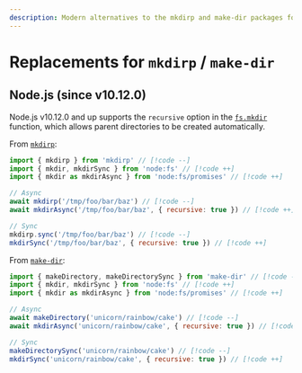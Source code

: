 ```yaml
---
description: Modern alternatives to the mkdirp and make-dir packages for recursively creating directories in Node.js
---
```


# Replacements for `mkdirp` / `make-dir`

## Node.js (since v10.12.0)

Node.js v10.12.0 and up supports the `recursive` option in the [`fs.mkdir`](https://nodejs.org/api/fs.html#fsmkdirpath-options-callback) function, which allows parent directories to be created automatically.

From [`mkdirp`](https://github.com/isaacs/node-mkdirp):

```js
import { mkdirp } from 'mkdirp' // [!code --]
import { mkdir, mkdirSync } from 'node:fs' // [!code ++]
import { mkdir as mkdirAsync } from 'node:fs/promises' // [!code ++]

// Async
await mkdirp('/tmp/foo/bar/baz') // [!code --]
await mkdirAsync('/tmp/foo/bar/baz', { recursive: true }) // [!code ++]

// Sync
mkdirp.sync('/tmp/foo/bar/baz') // [!code --]
mkdirSync('/tmp/foo/bar/baz', { recursive: true }) // [!code ++]
```

From [`make-dir`](https://github.com/sindresorhus/make-dir):

```js
import { makeDirectory, makeDirectorySync } from 'make-dir' // [!code --]
import { mkdir, mkdirSync } from 'node:fs' // [!code ++]
import { mkdir as mkdirAsync } from 'node:fs/promises' // [!code ++]

// Async
await makeDirectory('unicorn/rainbow/cake') // [!code --]
await mkdirAsync('unicorn/rainbow/cake', { recursive: true }) // [!code ++]

// Sync
makeDirectorySync('unicorn/rainbow/cake') // [!code --]
mkdirSync('unicorn/rainbow/cake', { recursive: true }) // [!code ++]
```
